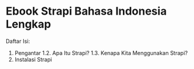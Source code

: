 # Ebook Strapi Bahasa Indonesia Lengkap
Daftar Isi:
1. Pengantar
   1.2. Apa Itu Strapi?
   1.3. Kenapa Kita Menggunakan Strapi?
2. Instalasi Strapi
